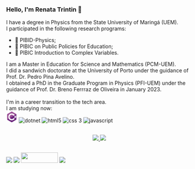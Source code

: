 <h3> Hello, I'm Renata Trintin 👋</h3>
<div>
I have a degree in Physics from the State University of Maringá (UEM). <br>
I participated in the following research programs: <br>
<ul>
  <li>📕 PIBID-Physics; </li>
  <li>📗 PIBIC on Public Policies for Education; </li>
  <li>📘 PIBIC Introduction to Complex Variables. </li>
</ul>
I am a Master in Education for Science and Mathematics (PCM-UEM). <br>
I did a sandwich doctorate at the University of Porto under the guidance of Prof. Dr. Pedro Pina Avelino. <br>
I obtained a PhD in the Graduate Program in Physics (PFI-UEM) under the guidance of Prof. Dr. Breno Ferrraz de Oliveira in January 2023. <br>
<br>
I'm in a career transition to the tech area.<br>
I am studying now:

<div align="left">
<img title="Csharp" alt="linguagem c" width="30px" src="https://raw.githubusercontent.com/devicons/devicon/master/icons/csharp/csharp-original.svg" />
<img title="Dotnet" alt="dotnet" width="30px" src="https://cdn.jsdelivr.net/gh/devicons/devicon/icons/dot-net/dot-net-plain-wordmark.svg" />
<img title="HTML 5" alt="html5" width="30px" src="https://cdn.jsdelivr.net/gh/devicons/devicon/icons/html5/html5-original.svg" />
<img title="CSS 3" alt="css 3" width="30px" src="https://cdn.jsdelivr.net/gh/devicons/devicon/icons/css3/css3-original.svg" />
<img title="JavaScript" alt="javascript" width="30px" src="https://cdn.jsdelivr.net/gh/devicons/devicon/icons/javascript/javascript-original.svg" />
</div>

  ##
  
<div align="center">
  <a href="https://github.com/Renatatr">
  <img height="170em" src="https://github-readme-stats.vercel.app/api?username=Renatatr&show_icons=true&theme=material-palenight&include_all_commits=true&count_private=true"/>
  <img height="170em" src="https://github-readme-stats.vercel.app/api/top-langs/?username=Renatatr&layout=compact&langs_count=7&theme=material-palenight"/>
</div>
  
  ##
  
<div> 
    <a href = "mailto:renatatrintin@gmail.com"><img src="https://img.shields.io/badge/-Gmail-%23333?style=for-the-badge&logo=gmail&logoColor=white" target="_blank"></a>
    <a href="https://www.linkedin.com/in/renata-trintin/" target="_blank"><img src="https://img.shields.io/badge/-LinkedIn-%230077B5?style=for-the-badge&logo=linkedin&logoColor=white" target="_blank"></a> 
    <a href="http://lattes.cnpq.br/7389063363870713" target="_blank"><img src="https://i.ibb.co/F04QySh/lattes-logo.png" target="_blank" style="width:100px;height:28px;"></a>
    <a href="https://www.instagram.com/renatatrintin/" target="_blank"><img src="https://img.shields.io/badge/-Instagram-%23E4405F?style=for-the-badge&logo=instagram&logoColor=white" target="_blank"></a>

</div>
